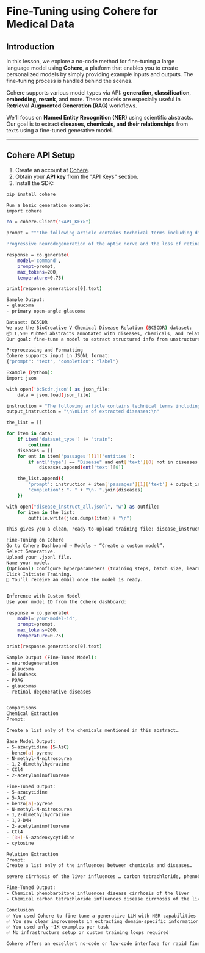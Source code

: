 # Fine-Tuning using Cohere for Medical Data

## Introduction

In this lesson, we explore a no-code method for fine-tuning a large language model using **Cohere**, a platform that enables you to create personalized models by simply providing example inputs and outputs. The fine-tuning process is handled behind the scenes.

Cohere supports various model types via API: **generation**, **classification**, **embedding**, **rerank**, and more. These models are especially useful in **Retrieval Augmented Generation (RAG)** workflows.

We'll focus on **Named Entity Recognition (NER)** using scientific abstracts. Our goal is to extract **diseases, chemicals, and their relationships** from texts using a fine-tuned generative model.

---

## Cohere API Setup

1. Create an account at [Cohere](https://cohere.com).
2. Obtain your **API key** from the "API Keys" section.
3. Install the SDK:

```bash
pip install cohere

Run a basic generation example:
import cohere  

co = cohere.Client("<API_KEY>")

prompt = """The following article contains technical terms including diseases, drugs and chemicals. Create a list only of the diseases mentioned.

Progressive neurodegeneration of the optic nerve and the loss of retinal ganglion cells is a hallmark of glaucoma..."""

response = co.generate(  
    model='command',  
    prompt=prompt,  
    max_tokens=200,  
    temperature=0.75)

print(response.generations[0].text)

Sample Output:
- glaucoma
- primary open-angle glaucoma

Dataset: BC5CDR
We use the BioCreative V Chemical Disease Relation (BC5CDR) dataset:
📦 1,500 PubMed abstracts annotated with diseases, chemicals, and relations.
Our goal: fine-tune a model to extract structured info from unstructured abstracts.

Preprocessing and Formatting
Cohere supports input in JSONL format:
{"prompt": "text", "completion": "label"}

Example (Python):
import json

with open('bc5cdr.json') as json_file:
    data = json.load(json_file)

instruction = "The following article contains technical terms including diseases, drugs and chemicals. Create a list only of the diseases mentioned.\n\n"
output_instruction = "\n\nList of extracted diseases:\n"

the_list = []

for item in data:
    if item['dataset_type'] != "train":
        continue
    diseases = []
    for ent in item['passages'][1]['entities']:
        if ent['type'] == "Disease" and ent['text'][0] not in diseases:
            diseases.append(ent['text'][0])

    the_list.append({
        'prompt': instruction + item['passages'][1]['text'] + output_instruction,
        'completion': "- " + "\n- ".join(diseases)
    })

with open("disease_instruct_all.jsonl", "w") as outfile:
    for item in the_list:
        outfile.write(json.dumps(item) + "\n")

This gives you a clean, ready-to-upload training file: disease_instruct_all.jsonl.

Fine-Tuning on Cohere
Go to Cohere Dashboard → Models → “Create a custom model”.
Select Generative.
Upload your .jsonl file.
Name your model.
(Optional) Configure hyperparameters (training steps, batch size, learning rate).
Click Initiate Training.
📧 You’ll receive an email once the model is ready.


Inference with Custom Model
Use your model ID from the Cohere dashboard:

response = co.generate(  
    model='your-model-id',  
    prompt=prompt,  
    max_tokens=200,  
    temperature=0.75)

print(response.generations[0].text)

Sample Output (Fine-Tuned Model):
- neurodegeneration
- glaucoma
- blindness
- POAG
- glaucomas
- retinal degenerative diseases


Comparisons
Chemical Extraction
Prompt:

Create a list only of the chemicals mentioned in this abstract…

Base Model Output:
- 5-azacytidine (5-AzC)
- benzo[a]-pyrene
- N-methyl-N-nitrosourea
- 1,2-dimethylhydrazine
- CCl4
- 2-acetylaminofluorene

Fine-Tuned Output:
- 5-azacytidine
- 5-AzC
- benzo[a]-pyrene
- N-methyl-N-nitrosourea
- 1,2-dimethylhydrazine
- 1,2-DMH
- 2-acetylaminofluorene
- CCl4
- [3H]-5-azadeoxycytidine
- cytosine

Relation Extraction
Prompt:
Create a list only of the influences between chemicals and diseases…

severe cirrhosis of the liver influences … carbon tetrachloride, phenobarbitone

Fine-Tuned Output:
- Chemical phenobarbitone influences disease cirrhosis of the liver
- Chemical carbon tetrachloride influences disease cirrhosis of the liver

Conclusion
✅ You used Cohere to fine-tune a generative LLM with NER capabilities
✅ You saw clear improvements in extracting domain-specific information
✅ You used only ~1K examples per task
✅ No infrastructure setup or custom training loops required

Cohere offers an excellent no-code or low-code interface for rapid fine-tuning. It’s especially powerful for domain experts who want to adapt LLMs without deep ML engineering knowledge.

